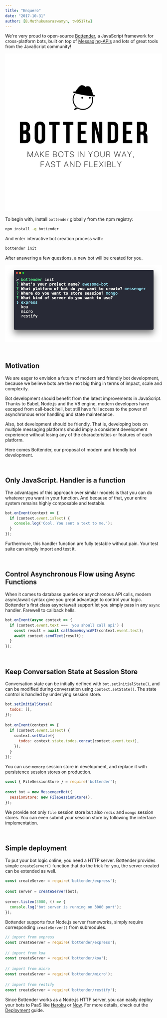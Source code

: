 ```yaml
---
title: "Enquero"
date: "2017-10-31"
author: [B.Muthukumaraswamyn, tw0517tw]
---
```


We're very proud to open-source [Bottender](https://github.com/yoctol/bottender), a JavaScript framework for cross-platform bots, built on top of [Messaging-APIs](https://github.com/Yoctol/messaging-apis) and lots of great tools from the JavaScript community!

![bottender logo](../images/blog/2017-10-31/logo-600x600.png)

To begin with, install `bottender` globally from the npm registry:

```sh
npm install -g bottender
```

And enter interactive bot creation process with:

```sh
bottender init
```

After answering a few questions, a new bot will be created for you.

![bottender init screenshot](../images/blog/2017-10-31/init-screenshot.png)

<br />

## Motivation

We are eager to envision a future of modern and friendly bot development, because we believe bots are the next big thing in terms of impact, scale and complexity.

Bot development should benefit from the latest improvements in JavaScript. Thanks to Babel, Node.js and the V8 engine, modern developers have escaped from call-back hell, but still have full access to the power of asynchronous error handling and state maintenance.

Also, bot development should be friendly. That is, developing bots on multiple messaging platforms should imply a consistent development experience without losing any of the characteristics or features of each platform.

Here comes Bottender, our proposal of modern and friendly bot development.

<br />

## Only JavaScript. Handler is a function

The advantages of this approach over similar models is that you can do whatever you want in your function. And because of that, your entire system remains highly composable and testable.

```js
bot.onEvent(context => {
  if (context.event.isText) {
    console.log('Cool. You sent a text to me.');
  }
});
```

Furthermore, this handler function are fully testable without pain. Your test suite can simply import and test it.

<br />

## Control Asynchronous Flow using Async Functions

When it comes to database queries or asynchronous API calls, modern async/await syntax give you great advantage to control your logic. Bottender's first class async/await support let you simply pass in any `async` handler. Farewell to callback hells.

```js
bot.onEvent(async context => {
  if (context.event.text === 'you shoull call api') {
    const result = await callSomeAsyncAPI(context.event.text);
    await context.sendText(result);
  }
});
```

<br />

## Keep Conversation State at Session Store

Conversation state can be initially defined with `bot.setInitialState()`, and can be modified during conversation using `context.setState()`. The state control is handled by underlying session store.

```js
bot.setInitialState({
  todos: [],
});

bot.onEvent(context => {
  if (context.event.isText) {
    context.setState({
      todos: context.state.todos.concat(context.event.text),
    });
  }
});
```

You can use `memory` session store in development, and replace it with persistence session stores on production.

```js
const { FileSessionStore } = require('bottender');

const bot = new MessengerBot({
  sessionStore: new FileSessionStore(),
});
```

We provide not only `file` session store but also `redis` and `mongo` session stores. You can even submit your session store by following the interface implementation.

<br />

## Simple deployment

To put your bot logic online, you need a HTTP server. Bottender provides simple `createServer()` function that do the trick for you, the server created can be extended as well.

```js
const createServer = require('bottender/express');

const server = createServer(bot);

server.listen(3000, () => {
  console.log('bot server is running on 3000 port');
});
```

Bottender supports four Node.js server frameworks, simply require corresponding `createServer()` from submodules.

```js
// import from express
const createServer = require('bottender/express');

// import from koa
const createServer = require('bottender/koa');

// import from micro
const createServer = require('bottender/micro');

// import from restify
const createServer = require('bottender/restify');
```

Since Bottender works as a Node.js HTTP server, you can easily deploy your bots to PaaS like [Heroku](https://www.heroku.com/) or [Now](https://zeit.co/now). For more details, check out the [Deployment](https://bottender.js.org/docs/Guides-Deployment) guide.
